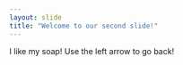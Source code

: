 ```yaml
---
layout: slide
title: "Welcome to our second slide!"
---
```

I like my soap!
Use the left arrow to go back!
